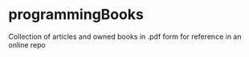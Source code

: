 # programmingBooks

Collection of articles and owned books in .pdf form for reference in an online repo
